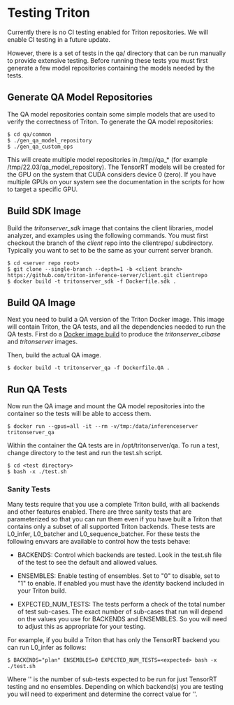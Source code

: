 <!--
# Copyright 2018-2022, NVIDIA CORPORATION & AFFILIATES. All rights reserved.
#
# Redistribution and use in source and binary forms, with or without
# modification, are permitted provided that the following conditions
# are met:
#  * Redistributions of source code must retain the above copyright
#    notice, this list of conditions and the following disclaimer.
#  * Redistributions in binary form must reproduce the above copyright
#    notice, this list of conditions and the following disclaimer in the
#    documentation and/or other materials provided with the distribution.
#  * Neither the name of NVIDIA CORPORATION nor the names of its
#    contributors may be used to endorse or promote products derived
#    from this software without specific prior written permission.
#
# THIS SOFTWARE IS PROVIDED BY THE COPYRIGHT HOLDERS ``AS IS'' AND ANY
# EXPRESS OR IMPLIED WARRANTIES, INCLUDING, BUT NOT LIMITED TO, THE
# IMPLIED WARRANTIES OF MERCHANTABILITY AND FITNESS FOR A PARTICULAR
# PURPOSE ARE DISCLAIMED.  IN NO EVENT SHALL THE COPYRIGHT OWNER OR
# CONTRIBUTORS BE LIABLE FOR ANY DIRECT, INDIRECT, INCIDENTAL, SPECIAL,
# EXEMPLARY, OR CONSEQUENTIAL DAMAGES (INCLUDING, BUT NOT LIMITED TO,
# PROCUREMENT OF SUBSTITUTE GOODS OR SERVICES; LOSS OF USE, DATA, OR
# PROFITS; OR BUSINESS INTERRUPTION) HOWEVER CAUSED AND ON ANY THEORY
# OF LIABILITY, WHETHER IN CONTRACT, STRICT LIABILITY, OR TORT
# (INCLUDING NEGLIGENCE OR OTHERWISE) ARISING IN ANY WAY OUT OF THE USE
# OF THIS SOFTWARE, EVEN IF ADVISED OF THE POSSIBILITY OF SUCH DAMAGE.
-->

# Testing Triton

Currently there is no CI testing enabled for Triton repositories. We
will enable CI testing in a future update.

However, there is a set of tests in the qa/ directory that can be run
manually to provide extensive testing. Before running these tests you
must first generate a few model repositories containing the models
needed by the tests.

## Generate QA Model Repositories

The QA model repositories contain some simple models that are used to
verify the correctness of Triton. To generate the QA model
repositories:

```
$ cd qa/common
$ ./gen_qa_model_repository
$ ./gen_qa_custom_ops
```

This will create multiple model repositories in /tmp/<version>/qa_*
(for example /tmp/22.03/qa_model_repository).  The TensorRT models
will be created for the GPU on the system that CUDA considers device 0
(zero). If you have multiple GPUs on your system see the documentation
in the scripts for how to target a specific GPU.

## Build SDK Image

Build the *tritonserver_sdk* image that contains the client
libraries, model analyzer, and examples using the following
commands. You must first checkout the <client branch> branch of the
*client* repo into the clientrepo/ subdirectory. Typically you want to
set <client branch> to be the same as your current server branch.

```
$ cd <server repo root>
$ git clone --single-branch --depth=1 -b <client branch> https://github.com/triton-inference-server/client.git clientrepo
$ docker build -t tritonserver_sdk -f Dockerfile.sdk .
```

## Build QA Image

Next you need to build a QA version of the Triton Docker image. This
image will contain Triton, the QA tests, and all the dependencies
needed to run the QA tests. First do a [Docker image
build](build.md#building-triton-with-docker) to produce the
*tritonserver_cibase* and *tritonserver* images.

Then, build the actual QA image.

```
$ docker build -t tritonserver_qa -f Dockerfile.QA .
```

## Run QA Tests

Now run the QA image and mount the QA model repositories into the
container so the tests will be able to access them.

```
$ docker run --gpus=all -it --rm -v/tmp:/data/inferenceserver tritonserver_qa
```

Within the container the QA tests are in /opt/tritonserver/qa. To run
a test, change directory to the test and run the test.sh script.

```
$ cd <test directory>
$ bash -x ./test.sh
```

### Sanity Tests

Many tests require that you use a complete Triton build, with all
backends and other features enabled. There are three sanity tests that
are parameterized so that you can run them even if you have built a
Triton that contains only a subset of all supported Triton
backends. These tests are L0_infer, L0_batcher and
L0_sequence_batcher. For these tests the following envvars are
available to control how the tests behave:

* BACKENDS: Control which backends are tested. Look in the test.sh
  file of the test to see the default and allowed values.

* ENSEMBLES: Enable testing of ensembles. Set to "0" to disable, set
  to "1" to enable. If enabled you must have the *identity* backend
  included in your Triton build.

* EXPECTED_NUM_TESTS: The tests perform a check of the total number of
  test sub-cases. The exact number of sub-cases that run will depend
  on the values you use for BACKENDS and ENSEMBLES. So you will need
  to adjust this as appropriate for your testing.

For example, if you build a Triton that has only the TensorRT backend
you can run L0_infer as follows:

```
$ BACKENDS="plan" ENSEMBLES=0 EXPECTED_NUM_TESTS=<expected> bash -x ./test.sh
```

Where '<expected>' is the number of sub-tests expected to be run for
just TensorRT testing and no ensembles. Depending on which backend(s)
you are testing you will need to experiment and determine the correct
value for '<expected>'.
